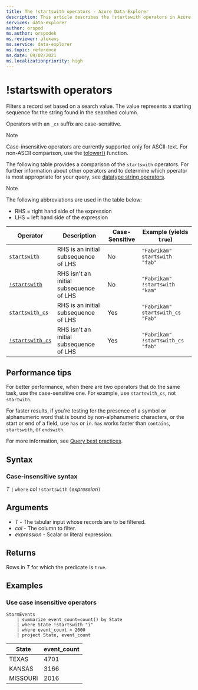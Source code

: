 ```yaml
---
title: The !startswith operators - Azure Data Explorer
description: This article describes the !startswith operators in Azure Data Explorer.
services: data-explorer
author: orspod
ms.author: orspodek
ms.reviewer: alexans
ms.service: data-explorer
ms.topic: reference
ms.date: 09/02/2021
ms.localizationpriority: high
---
```

# !startswith operators

Filters a record set based on a search value. The value represents a starting sequence for the string found in the searched column.

Operators with an `_cs` suffix are case-sensitive.

> [!NOTE]
> Case-insensitive operators are currently supported only for ASCII-text. For non-ASCII comparison, use the [tolower()](tolowerfunction.md) function.

The following table provides a comparison of the `startswith` operators. For further information about other operators and to determine which operator is most appropriate for your query, see [datatype string operators](datatypes-string-operators.md).

> [!NOTE]
> The following abbreviations are used in the table below:
>
> * RHS = right hand side of the expression
> * LHS = left hand side of the expression

|Operator   |Description   |Case-Sensitive  |Example (yields `true`)  |
|-----------|--------------|----------------|-------------------------|
|[`startswith`](containsoperator.md) |RHS is an initial subsequence of LHS |No |`"Fabrikam" startswith "fab"`|
|[`!startswith`](containsoperator.md) |RHS isn't an initial subsequence of LHS |No |`"Fabrikam" !startswith "kam"`|
|[`startswith_cs`](containsoperator.md)  |RHS is an initial subsequence of LHS |Yes |`"Fabrikam" startswith_cs "Fab"`|
|[`!startswith_cs`](containsoperator.md) |RHS isn't an initial subsequence of LHS |Yes |`"Fabrikam" !startswith_cs "fab"`|


## Performance tips

For better performance, when there are two operators that do the same task, use the case-sensitive one.
For example, use `startswith_cs`, not `startwith`.

For faster results, if you're testing for the presence of a symbol or alphanumeric word that is bound by non-alphanumeric characters, or the start or end of a field, use `has` or `in`. 
`has` works faster than `contains`, `startswith`, or `endswith`.

For more information, see [Query best practices](best-practices.md).

## Syntax

### Case-insensitive syntax

*T* `|` `where` *col* `!startswith` `(`*expression*`)` 

## Arguments

* *T* - The tabular input whose records are to be filtered.
* *col* - The column to filter.
* *expression* - Scalar or literal expression.

## Returns

Rows in *T* for which the predicate is `true`.

## Examples  

### Use case insensitive operators

<!-- csl: https://help.kusto.windows.net/Samples -->
```kusto
StormEvents
    | summarize event_count=count() by State
    | where State !startswith "i"
    | where event_count > 2000
    | project State, event_count
```

|State|event_count|
|-----|-----------|
|TEXAS|4701|
|KANSAS|3166|
|MISSOURI|2016|